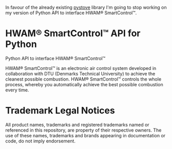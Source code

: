 In favour of the already existing [pystove](https://github.com/mvn23/pystove) library 
I'm going to stop working on my version of Python API to interface HWAM® SmartControl™.

# HWAM® SmartControl™ API for Python
Python API to interface HWAM® SmartControl™

HWAM® SmartControl™ is an electronic air control system developed in collaboration with DTU (Denmarks Technical University)
to achieve the cleanest possible combustion. HWAM® SmartControl™ controls the whole process, whereby you automatically achieve the best possible combustion every time.

# Trademark Legal Notices

All product names, trademarks and registered trademarks named or referenced in this repository, are property of their respective owners.
The use of these names, trademarks and brands appearing in documentation or code, do not imply endorsement.
